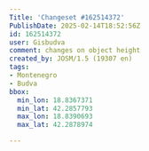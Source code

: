 ```yaml
---
Title: 'Changeset #162514372'
PublishDate: 2025-02-14T18:52:56Z
id: 162514372
user: Gisbudva
comment: changes on object height
created_by: JOSM/1.5 (19307 en)
tags:
- Montenegro
- Budva
bbox:
  min_lon: 18.8367371
  min_lat: 42.2857793
  max_lon: 18.8390693
  max_lat: 42.2878974

---
```

